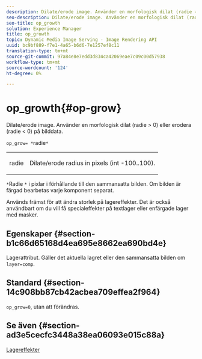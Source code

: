 ```yaml
---
description: Dilate/erode image. Använder en morfologisk dilat (radie > 0) eller erodera (radie < 0) på bilddata.
seo-description: Dilate/erode image. Använder en morfologisk dilat (radie > 0) eller erodera (radie < 0) på bilddata.
seo-title: op_growth
solution: Experience Manager
title: op_growth
topic: Dynamic Media Image Serving - Image Rendering API
uuid: bc9bf889-f7e1-4a65-b6d6-7e1257ef8c11
translation-type: tm+mt
source-git-commit: 97a84e8e7edd3d834ca42069eae7c09c00d57938
workflow-type: tm+mt
source-wordcount: '124'
ht-degree: 0%

---
```



# op_growth{#op-grow}

Dilate/erode image. Använder en morfologisk dilat (radie > 0) eller erodera (radie &lt; 0) på bilddata.

`op_grow= *`radie`*`

<table id="simpletable_3BAA4523D29E447FA7A4C9009B3E8344"> 
 <tr class="strow"> 
  <td class="stentry"> <p><span class="codeph"><span class="varname"> radie</span></span> </p> </td> 
  <td class="stentry"> <p>Dilate/erode radius in pixels (int -100..100). </p></td> 
 </tr> 
</table>

`*`Radie `*` i pixlar i förhållande till den sammansatta bilden. Om bilden är färgad bearbetas varje komponent separat.

Används främst för att ändra storlek på lagereffekter. Det är också användbart om du vill få specialeffekter på textlager eller enfärgade lager med masker.

## Egenskaper {#section-b1c66d65168d4ea695e8662ea690bd4e}

Lagerattribut. Gäller det aktuella lagret eller den sammansatta bilden om `layer=comp`.

## Standard {#section-14c908bb87cb42acbea709effea2f964}

`op_grow=0`, utan att förändras.

## Se även {#section-ad3e5cecfc3448a38ea06093e015c88a}

[Lagereffekter](../../../../../is-api/http-ref/image-serving-api-ref/c-http-protocol-reference/c-syntax-and-features/r-layer-effects.md#reference-82a6b5311b3d4471ad2799adb3b2201c)
